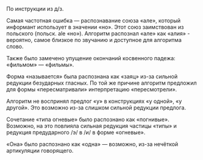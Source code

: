 По инструкции из д/з.

Самая частотная ошибка — распознавание союза «але», который информант использует в значении «но». Этот союз заимствован из польского (польск. ale «но»). Алгоритм распознал «але» как «алия» - вероятно, самое близкое по звучанию и доступное для алгоритма слово.

Также было замечено упущение окончаний косвенного падежа: «фильмом» — «фильмы».

Форма «называется» была распознана как «заяц» из-за сильной редукции безударных гласных. По той же причине алгоритм предложил для формы «пересматривали» интерпретацию «пересмотрели».

Алгоритм не воспринял предлог «у» в конструкциях «у одной», «у другой». Это возможно из-за слишком сильной редукции предлога.

Сочетание «типа огневые» было распознано как «погнивые». Возможно, на это повлияла сильная редукция частицы «типы» и редукция предударного /э/ в /и/ в форме «огневые».

«Она» было распознано как «одна» — возможно, из-за нечёткой артикуляции говорящего.
